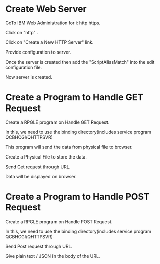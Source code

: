 # Create Web Server

GoTo IBM Web Administration for i: http https.

Click on "http" .

Click on "Create a New HTTP Server" link.

Provide configuration to server.

Once the server is created then add the "ScriptAliasMatch" into the edit configuration file.

Now server is created.

# Create a Program to Handle GET Request

Create a RPGLE program on Handle GET Request.

In this, we need to use the binding directory(includes service program QCBHCGI/QHTTPSVR)

This program will send the data from physical file to browser.

Create a Physical File to store the data.

Send Get request through URL.

Data will be displayed on browser.

# Create a Program to Handle POST Request

Create a RPGLE program on Handle POST Request.

In this, we need to use the binding directory(includes service program QCBHCGI/QHTTPSVR)

Send Post request through URL.

Give plain text / JSON  in the body of the URL.
